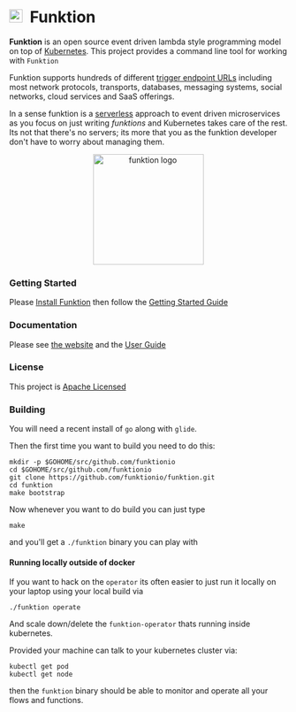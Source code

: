 # <img src="https://raw.githubusercontent.com/funktionio/funktion-connectors/master/docs/images/icon.png" width="24" height="24"/>&nbsp; Funktion

**Funktion** is an open source event driven lambda style programming model on top of [Kubernetes](http://kubernetes.io). This project provides a command line tool for working with `Funktion`

Funktion supports hundreds of different [trigger endpoint URLs](http://camel.apache.org/components.html) including most network protocols, transports, databases, messaging systems, social networks, cloud services and SaaS offerings.

In a sense funktion is a [serverless](https://www.quora.com/What-is-Serverless-Computing) approach to event driven microservices as you focus on just writing _funktions_ and Kubernetes takes care of the rest. Its not that there's no servers; its more that you as the funktion developer don't have to worry about managing them.

<p align="center">
  <a href="http://fabric8.io/">
  	<img src="https://raw.githubusercontent.com/funktionio/funktion-connectors/master/docs/images/icon.png" alt="funktion logo" width="200" height="200"/>
  </a>
</p>


### Getting Started

Please [Install Funktion](https://funktion.fabric8.io/docs/#install) then follow the [Getting Started Guide](https://funktion.fabric8.io/docs/#get-started) 

### Documentation

Please see [the website](https://funktion.fabric8.io/) and the [User Guide](https://funktion.fabric8.io/docs/) 


### License

This project is [Apache Licensed](license.md)

### Building

You will need a recent install of `go` along with `glide`.

Then the first time you want to build you need to do this:

```
mkdir -p $GOHOME/src/github.com/funktionio
cd $GOHOME/src/github.com/funktionio
git clone https://github.com/funktionio/funktion.git
cd funktion
make bootstrap
```

Now whenever you want to do build you can just type

```
make
```

and you'll get a `./funktion` binary you can play with

#### Running locally outside of docker

If you want to hack on the `operator` its often easier to just run it locally on your laptop using your local build via

```
./funktion operate
```

And scale down/delete the `funktion-operator` thats running inside kubernetes. 

Provided your machine can talk to your kubernetes cluster via:

```
kubectl get pod
kubectl get node
```

then the `funktion` binary should be able to monitor and operate all your flows and functions.
